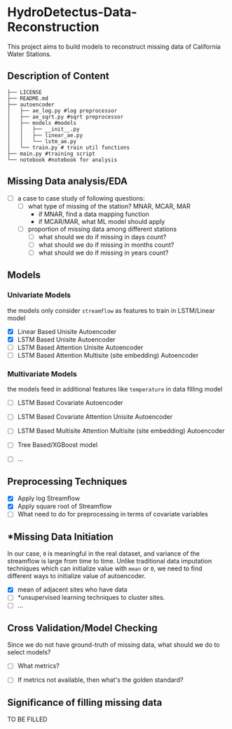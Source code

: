 # HydroDetectus-Data-Reconstruction

This project aims to build models to reconstruct missing data of California Water Stations.

## Description of Content

```
├── LICENSE
├── README.md
├── autoencoder
│   ├── ae_log.py #log preprocessor
│   ├── ae_sqrt.py #sqrt preprocessor
│   ├── models #models
│   │   ├── __init__.py
│   │   ├── linear_ae.py
│   │   └── lstm_ae.py
│   └── train.py # train util functions
├── main.py #training script
└── notebook #notebook for analysis
```

## Missing Data analysis/EDA

- [ ] a case to case study of following questions:
  - [ ] what type of missing of the station? MNAR, MCAR, MAR
    - if MNAR, find a data mapping function
    - if MCAR/MAR, what ML model should apply
  - [ ] proportion of missing data among different stations
    - [ ] what should we do if missing in days count?
    - [ ] what should we do if missing in months count?
    - [ ] what should we do if missing in years count?

## Models

### Univariate Models

the models only consider `streamflow` as features to train in LSTM/Linear model

- [x] Linear Based Unisite Autoencoder
- [x] LSTM Based Unisite Autoencoder
- [ ] LSTM Based Attention Unisite Autoencoder
- [ ] LSTM Based Attention Multisite (site embedding) Autoencoder

### Multivariate Models

the models feed in additional features like `temperature` in data filling model
- [ ] LSTM Based Covariate Autoencoder
- [ ] LSTM Based Covariate Attention Unisite Autoencoder
- [ ] LSTM Based Multisite Attention Multisite (site embedding) Autoencoder
- [ ] Tree Based/XGBoost model
- [ ] ... 


## Preprocessing Techniques

- [x] Apply log Streamflow
- [x] Apply square root of Streamflow
- [ ] What need to do for preprocessing in terms of covariate variables 

## *Missing Data Initiation

In our case, `0` is meaningful in the real dataset, and variance of the streamflow is large from time to time. Unlike traditional data imputation techniques which can initialize value with `mean` or `0`, we need to find different ways to initialize value of autoencoder.

- [x] mean of adjacent sites who have data
- [ ] *unsupervised learning techniques to cluster sites.
- [ ] ...

## Cross Validation/Model Checking

Since we do not have ground-truth of missing data, what should we do to select models?

- [ ] What metrics?
- [ ] If metrics not available, then what's the golden standard?


## Significance of filling missing data

TO BE FILLED